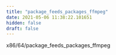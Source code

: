 ```yaml
---
title: "package_feeds_packages_ffmpeg"
date: 2021-05-06 11:38:22.101651
hidden: false
draft: false
---
```


x86/64/package_feeds_packages_ffmpeg


